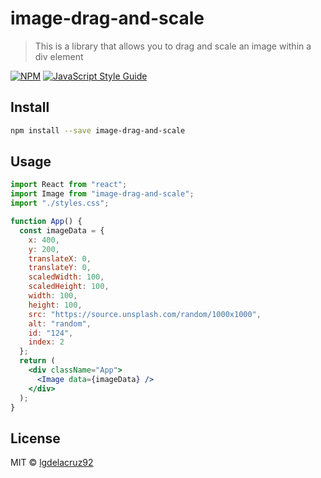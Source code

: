 # image-drag-and-scale

> This is a library that allows you to drag and scale an image within a div element

[![NPM](https://img.shields.io/npm/v/image-drag-and-scale.svg)](https://www.npmjs.com/package/image-drag-and-scale) [![JavaScript Style Guide](https://img.shields.io/badge/code_style-standard-brightgreen.svg)](https://standardjs.com)

## Install

```bash
npm install --save image-drag-and-scale
```

## Usage

```jsx
import React from "react";
import Image from "image-drag-and-scale";
import "./styles.css";

function App() {
  const imageData = {
    x: 400,
    y: 200,
    translateX: 0,
    translateY: 0,
    scaledWidth: 100,
    scaledHeight: 100,
    width: 100,
    height: 100,
    src: "https://source.unsplash.com/random/1000x1000",
    alt: "random",
    id: "124",
    index: 2
  };
  return (
    <div className="App">
      <Image data={imageData} />
    </div>
  );
}
```

## License

MIT © [lgdelacruz92](https://github.com/lgdelacruz92)
